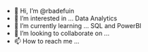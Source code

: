 - 👋 Hi, I’m @rbadefuin
- 👀 I’m interested in ... Data Analytics
- 🌱 I’m currently learning ... SQL and PowerBI
- 💞️ I’m looking to collaborate on ...
- 📫 How to reach me ...

<!---
rbadefuin/rbadefuin is a ✨ special ✨ repository because its `README.md` (this file) appears on your GitHub profile.
You can click the Preview link to take a look at your changes.
--->
